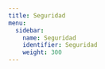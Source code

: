 ```yaml
---
title: Seguridad
menu:
  sidebar:
    name: Seguridad
    identifier: Seguridad
    weight: 300
---
```

